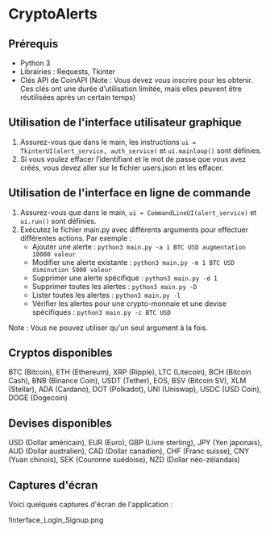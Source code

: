 # CryptoAlerts

## Prérequis

- Python 3
- Librairies : Requests, Tkinter
- Clés API de CoinAPI (Note : Vous devez vous inscrire pour les obtenir. Ces clés ont une durée d’utilisation limitée, mais elles peuvent être réutilisées après un certain temps)

## Utilisation de l'interface utilisateur graphique

1. Assurez-vous que dans le main, les instructions `ui = TkinterUI(alert_service, auth_service)` et `ui.mainloop()` sont définies.
2. Si vous voulez effacer l’identifiant et le mot de passe que vous avez créés, vous devez aller sur le fichier users.json et les effacer.

## Utilisation de l'interface en ligne de commande

1. Assurez-vous que dans le main, `ui = CommandLineUI(alert_service)` et `ui.run()` sont définies.
2. Exécutez le fichier main.py avec différents arguments pour effectuer différentes actions. Par exemple :
    - Ajouter une alerte : `python3 main.py -a 1 BTC USD augmentation 10000 valeur`
    - Modifier une alerte existante : `python3 main.py -m 1 BTC USD diminution 5000 valeur`
    - Supprimer une alerte spécifique : `python3 main.py -d 1`
    - Supprimer toutes les alertes : `python3 main.py -D`
    - Lister toutes les alertes : `python3 main.py -l`
    - Vérifier les alertes pour une crypto-monnaie et une devise spécifiques : `python3 main.py -c BTC USD`

Note : Vous ne pouvez utiliser qu'un seul argument à la fois.

## Cryptos disponibles

BTC (Bitcoin), ETH (Ethereum), XRP (Ripple), LTC (Litecoin), BCH (Bitcoin Cash), BNB (Binance Coin), USDT (Tether), EOS, BSV (Bitcoin SV), XLM (Stellar), ADA (Cardano), DOT (Polkadot), UNI (Uniswap), USDC (USD Coin), DOGE (Dogecoin)

## Devises disponibles

USD (Dollar américain), EUR (Euro), GBP (Livre sterling), JPY (Yen japonais), AUD (Dollar australien), CAD (Dollar canadien), CHF (Franc suisse), CNY (Yuan chinois), SEK (Couronne suédoise), NZD (Dollar néo-zélandais)

## Captures d'écran

Voici quelques captures d'écran de l'application :

!Interface_Login_Signup.png

